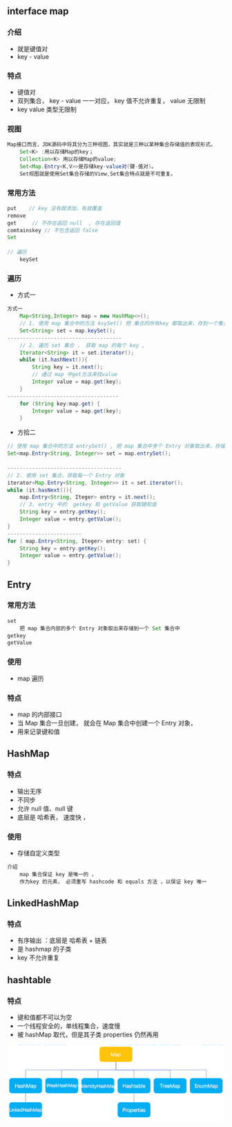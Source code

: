 ## interface map

### 介绍

* 就是键值对
* key - value

### 特点

* 键值对
* 双列集合， key - value  一一对应， key 值不允许重复， value 无限制
* key value 类型无限制

### 视图

```java
Map接口而言，JDK源码中将其分为三种视图，其实就是三种以某种集合存储值的表现形式。
    Set<K> :用以存储Map的key；
    Collection<K> 用以存储Map的value;
	Set<Map.Entry<K,V>>是存储key-value对(键-值对)。
    Set视图就是使用Set集合存储的View,Set集合特点就是不可重复。 
```



### 常用方法

```java
put	   // key 没有就添加，有就覆盖
remove
get		// 不存在返回 null  , 存在返回值
comtainskey // 不包含返回 false
Set

// 遍历
    keySet
```

### 遍历

* 方式一

```java
方式一
	Map<String,Integer> map = new HashMap<>();
	// 1. 使用 map 集合中的方法 ksySet() 把 集合的所有key 都取出来，存到一个集合中
	Set<String> set = map.keySet();
-------------------------------------	
	// 2. 遍历 set 集合 ， 获取 map 的每个 key , 
	Iterator<String> it = set.iterator();
	while (it.hashNext()){
        String key = it.next();
        // 通过 map 中get方法来找value
        Integer value = map.get(key);
    }
------------------------------------
    for (String key:map.get) {
        Integer value = map.get(key);
    }
```

* 方拾二

```java
// 使用 map 集合中的方法 entrySet() , 把 map 集合中多个 Entry 对象取出来，存储到一个 Set 集合中
Set<map.Entry<String, Integer>> set = map.entrySet();

-------------------------------------
// 2. 使用 set 集合，获取每一个 Entry 对象
iterator<Map.Entry<String, Integer>> it = set.iterator();
while (it.hasNext()){
    map.Entry<String, Iteger> entry = it.next();
    // 3. entry 中的  getkey 和 getValue 获取键和值
    String key = entry.getKey();
    Integer value = entry.getValue();
}
------------------------
for ( map.Entry<String, Iteger> entry: set) {
    String key = entry.getKey();
    Integer value = entry.getValue();
}
```



## Entry

### 常用方法

```java
set
    把 map 集合内部的多个 Entry 对象取出来存储到一个 Set 集合中
getkey 
getValue
```

### 使用

* map 遍历

### 特点

* map 的内部接口
* 当 Map 集合一旦创建， 就会在   Map 集合中创建一个 Entry 对象， 
* 用来记录键和值

## HashMap

### 特点

* 输出无序
* 不同步
* 允许 null 值、null 键
* 底层是 哈希表， 速度快 ， 

### 使用

* 存储自定义类型

```java 
介绍
    map 集合保证 key 是唯一的 ，
    作为key 的元素， 必须重写 hashcode 和 equals 方法 ，以保证 key 唯一
```





## LinkedHashMap

### 特点

* 有序输出 ：底层是 哈希表 + 链表
* 是 hashmap 的子类
* key 不允许重复



## hashtable

### 特点

* 键和值都不可以为空
* 一个线程安全的，单线程集合，速度慢
* 被 hashMap 取代，但是其子类 properties 仍然再用



![image-20210219010041072](image-20210219010041072.png)



